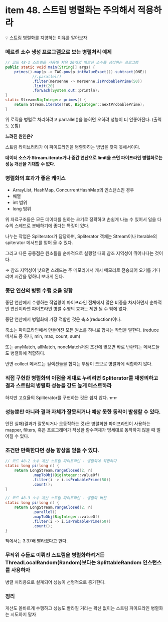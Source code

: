 # item 48. 스트림 병렬화는 주의해서 적용하라

<aside>
💡 스트림 병렬화를 지양하는 이유를 알아보자

</aside>

### 메르센 소수 생성 프로그램으로 보는 병렬처리 예제

```java
// 코드 48-1 스트림을 사용해 처음 20개의 메르센 소수를 생성하는 프로그램
public static void main(String[] args) {
    primes().map(p -> TWO.pow(p.intValueExact()).subtract(ONE))
            //.parallel()
            .filter(mersenne -> mersenne.isProbablePrime(50))
            .limit(20)
            .forEach(System.out::println);
}
static Stream<BigInteger> primes() {
    return Stream.iterate(TWO, BigInteger::nextProbablePrime);
}
```

위 로직을 병렬로 처리하려고 parrallel()을 붙히면 오히려 성능이 더 안좋아진다. (출력도 못함)

**느려진 원인은?**

스트림 라이브러리가 이 파이프라인을 병렬화하는 방법을 찾지 못해서이다.

**데이터 소스가 Stream.iterate거나 중간 연산으로 limit을 쓰면 파이프라인 병렬화로는 성능 개선을 기대할 수 없다.**

### 병렬화의 효과가 좋은 케이스

- ArrayList, HashMap, ConcurrentHashMap의 인스턴스인 경우
- 배열
- int 범위
- long 범위

위 자료구조들은 모든 데이터를 원하는 크기로 정확하고 손쉽게 나눌 수 있어서 일을 다수의 스레드로 분배하기에 좋다는 특징이 있다.

나누는 작업은 Spliterator가 담당하며, Spliterator 객체는 Stream이나 Iterable의 spiterator 메서드를 얻어 올 수 있다.

그리고 다른 공통점은 원소들을 순차적으로 실행할 때의 참조 지역성이 뛰어나다는 것이다.

⇒ 참조 지역성이 낮으면 스레드는 주 메모리에서 캐시 메모리로 전송되어 오기를 기다리며 시간을 멍하니 보내게 된다.

### 종단 연산의 병렬 수행 효율 영향

종단 연산에서 수행하는 작업량이 파이프라인 전체에서 많은 비중을 차지하면서 순차적인 연산이라면 파이프라인 병렬 수행의 효과는 제한 될 수 밖에 없다.

종단 연산에서 병렬화에 가장 적합한 것은 축소(reduction)이다.

축소는 파이프라인에서 만들어진 모든 원소를 하나로 합치는 작업을 말한다. (reduce 메서드 중 하나, min, max, count, sum)

또는 anyMatch, allMatch, noneMatch처럼 조건에 맞으면 바로 반환되는 메서드들도 병렬화에 적합하다.

반면 collect 메서드는 컬렉션들을 합치는 부담이 크므로 병렬화에 적합하지 않다.

### 직접 구현한 병렬화의 이점을 제대로 누리려면 Spliterator를 재정의하고 결과 스트림의 병렬화 성능을 강도 높게 테스트하라

하지만 고효율의 Spliterator를 구현하는 것은 쉽지 않다. ㅠㅠ

### 성능뿐만 아니라 결과 자체가 잘못되거나 예상 못한 동작이 발생할 수 있다.

안전 실패(결과가 잘못되거나 오동작하는 것)은 병렬화한 파이프라인이 사용하는 mapper, filters, 혹은 프로그래머가 작성한 함수객체가 명세대로 동작하지 않을 때 벌어질 수 있다.

### 조건만 만족한다면 성능 향상을 얻을 수 있다.

```java
// 코드 48-2 소수 계산 스트림 파이프라인 - 병렬화에 적합하다
static long pi(long n) {
    return LongStream.rangeClosed(2, n)
            .mapToObj(BigInteger::valueOf)
            .filter(i -> i.isProbablePrime(50))
            .count();
}

// 코드 48-3 소수 계산 스트림 파이프라인 - 병렬화 버전
static long pi(long n) {
    return LongStream.rangeClosed(2, n)
            .parallel()
            .mapToObj(BigInteger::valueOf)
            .filter(i -> i.isProbablePrime(50))
            .count();
}
```

책에서는 3.37배 빨라졌다고 한다.

### 무작위 수들로 이뤄진 스트림을 병렬화하려거든 ThreadLocalRandom(Random)보다는 SplittableRandom 인스턴스를 사용하자

병렬 처리용으로 설계되어 성능이 선형적으로 증가한다.

### 정리

게산도 올바르게 수행하고 성능도 빨라질 거라는 확신 없이는 스트림 파이프라인 병렬화는 시도하지 말자